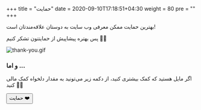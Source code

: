 +++
title = "حمایت"
date = 2020-09-10T17:18:51+04:30
weight = 80
pre = "<i class='fa fa-heart' ></i>"
+++

بهترین حمایت ممکن معرفی وب سایت به دوستان علاقه‌مند‌تان است!

پس بهتره پیشاپیش از حمایتتون تشکر کنیم 🥰✨

![thank-you.gif](../gifs/thank-you.gif)

### و اما ...
اگر مایل هستید که کمک بیشتری کنید، از دکمه زیر می‌تونید به مقدار دلخواه کمک مالی کنید 🙂💸

<a href="https://ppng.ir/mlcourse">
<button class="button" > حمایت ❤️  </button>
</a>